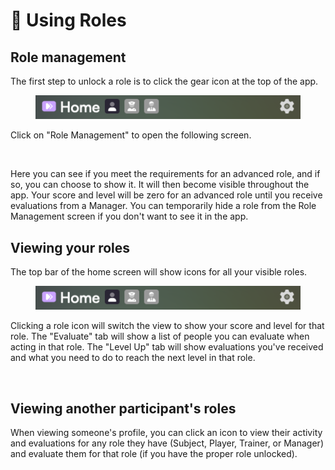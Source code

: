 # 🔐 Using Roles

## Role management

The first step to unlock a role is to click the gear icon at the top of the app.

<figure><img src="../.gitbook/assets/home-very-top.png" alt=""><figcaption></figcaption></figure>

Click on "Role Management" to open the following screen.

<figure><img src="../.gitbook/assets/Screenshot 2025-01-25 at 8.47.35 PM.png" alt=""><figcaption></figcaption></figure>

Here you can see if you meet the requirements for an advanced role, and if so, you can choose to show it. It will then become visible throughout the app. Your score and level will be zero for an advanced role until you receive evaluations from a Manager. You can temporarily hide a role from the Role Management screen if you don't want to see it in the app.

## Viewing your roles

The top bar of the home screen will show icons for all your visible roles.

<figure><img src="../.gitbook/assets/home-very-top.png" alt=""><figcaption></figcaption></figure>

Clicking a role icon will switch the view to show your score and level for that role. The "Evaluate" tab will show a list of people you can evaluate when acting in that role. The "Level Up" tab will show evaluations you've received and what you need to do to reach the next level in that role.

<figure><img src="../.gitbook/assets/Screenshot 2025-01-26 at 1.32.42 AM.png" alt=""><figcaption></figcaption></figure>

## Viewing another participant's roles

When viewing someone's profile, you can click an icon to view their activity and evaluations for any role they have (Subject, Player, Trainer, or Manager) and evaluate them for that role (if you have the proper role unlocked).

<figure><img src="../.gitbook/assets/Screenshot 2024-07-26 at 2.11.35 AM.png" alt=""><figcaption></figcaption></figure>

